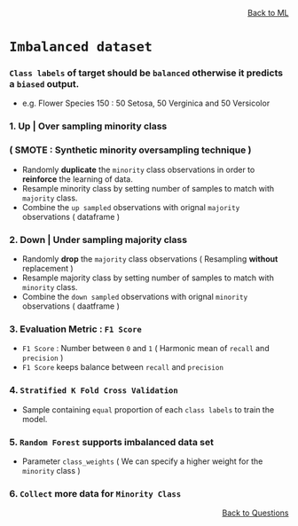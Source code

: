 <p align='right'><a align="right" href="https://github.com/KIRANKUMAR7296/Library/blob/main/Machine%20Learning/Machine%20Learning%20Models.md">Back to ML</a></p>

# `Imbalanced dataset`

### `Class labels` of target should be `balanced` otherwise it predicts a `biased` output.

- e.g. Flower Species 150 : 50 Setosa, 50 Verginica and 50 Versicolor

### 1. Up | Over sampling minority class 

### ( SMOTE : Synthetic minority oversampling technique )

- Randomly **duplicate** the `minority` class observations in order to **reinforce** the learning of data.
- Resample minority class by setting number of samples to match with `majority` class.
- Combine the `up sampled` observations with orignal `majority` observations ( dataframe )

### 2. Down | Under sampling majority class
- Randomly **drop** the `majority` class observations ( Resampling **without** replacement )
- Resample majority class by setting number of samples to match with `minority` class.
- Combine the `down sampled` observations with orignal `minority` observations ( daatframe )

### 3. Evaluation Metric :  `F1 Score`
- `F1 Score` : Number between `0` and `1` ( Harmonic mean of `recall` and `precision` )
- `F1 Score` keeps balance between `recall` and `precision`

### 4. `Stratified K Fold Cross Validation`

- Sample containing `equal` proportion of each `class labels` to train the model.  

### 5. `Random Forest` supports imbalanced data set

- Parameter `class_weights` ( We can specify a higher weight for the `minority` class )

### 6. `Collect` more data for `Minority Class`

<p align='right'><a align="right" href="https://github.com/KIRANKUMAR7296/Library/blob/main/Interview.md">Back to Questions</a></p>
